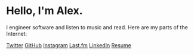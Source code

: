 <header>
<head>
<link rel="stylesheet" type="text/css" href="styles/github.css">
</head>
</header>

# Hello, I'm Alex.

I engineer software and listen to music and read. Here are my parts of the Internet:

[Twitter](https://twitter.com/ohyoucare)
[GitHub](https://github.com/atighe)
[Instagram](https://www.instagram.com/ohyoucare) 
[Last.fm](http://www.last.fm/user/thatwillhappen)
[LinkedIn](https://www.linkedin.com/in/atighe)
[Resume](http://alextighe.me/resume)
